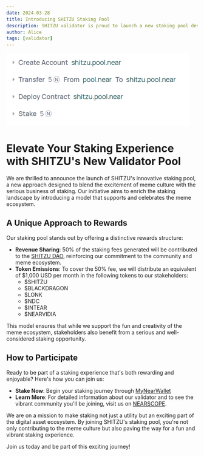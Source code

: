 ```yaml
---
date: 2024-03-28
title: Introducing SHITZU Staking Pool
description: SHITZU validator is proud to launch a new staking pool designed to celebrate the vibrant meme ecosystem and add a fun element to staking.
author: Alice
tags: [validator]
---
```


![thumbnail](./thumbnail.png)

# Elevate Your Staking Experience with SHITZU's New Validator Pool

We are thrilled to announce the launch of SHITZU's innovative staking pool, a new approach designed to blend the excitement of meme culture with the serious business of staking. Our initiative aims to enrich the staking landscape by introducing a model that supports and celebrates the meme ecosystem.

## A Unique Approach to Rewards

Our staking pool stands out by offering a distinctive rewards structure:

- **Revenue Sharing**: 50% of the staking fees generated will be contributed to the [SHITZU DAO](https://near.org/near/widget/ProfilePage?accountId=shitzu.sputnik-dao.near), reinforcing our commitment to the community and meme ecosystem.
- **Token Emissions**: To cover the 50% fee, we will distribute an equivalent of $1,000 USD per month in the following tokens to our stakeholders:
  - $SHITZU
  - $BLACKDRAGON
  - $LONK
  - $NDC
  - $INTEAR
  - $NEARVIDIA

This model ensures that while we support the fun and creativity of the meme ecosystem, stakeholders also benefit from a serious and well-considered staking opportunity.

## How to Participate

Ready to be part of a staking experience that's both rewarding and enjoyable? Here's how you can join us:

- **Stake Now**: Begin your staking journey through [MyNearWallet](https://app.mynearwallet.com/staking/shitzu.pool.near/stake)
- **Learn More**: For detailed information about our validator and to see the vibrant community you'll be joining, visit us on [NEARSCOPE](https://nearscope.net/validator/shitzu.pool.near/tab/delegators).

We are on a mission to make staking not just a utility but an exciting part of the digital asset ecosystem. By joining SHITZU's staking pool, you're not only contributing to the meme culture but also paving the way for a fun and vibrant staking experience.

Join us today and be part of this exciting journey!
